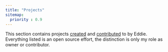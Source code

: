 ```yaml
---
title: "Projects"
sitemap:
  priority : 0.9
---
```

<p>This section contains projects <a href="/projects/creations">created</a> and <a href="/projects/contributions">contributed</a> to by Eddie.  Everything listed is an open source effort, the distinction is only my role as owner or contributor.</p>
